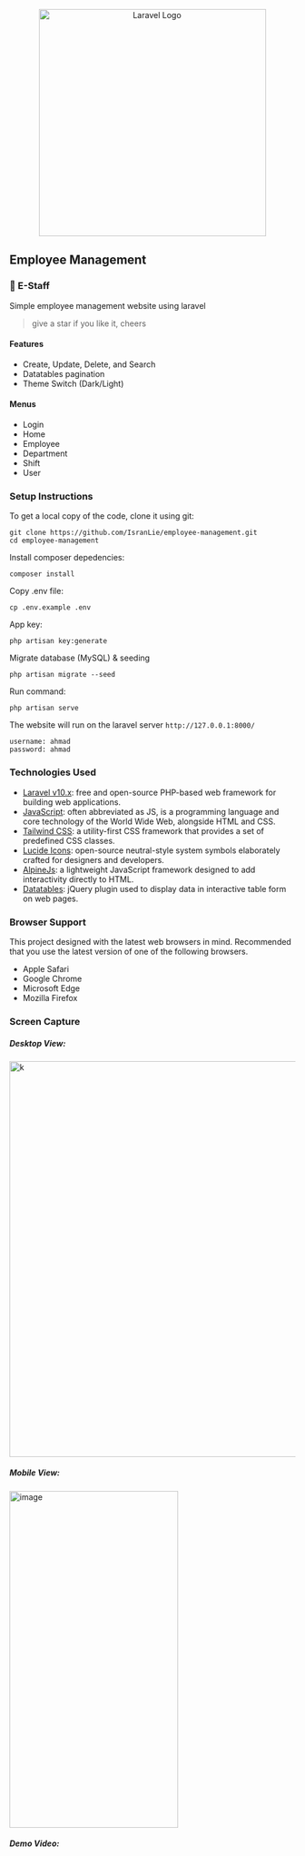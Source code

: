 <p align="center"><a href="https://laravel.com" target="_blank"><img src="https://raw.githubusercontent.com/laravel/art/master/logo-lockup/5%20SVG/2%20CMYK/1%20Full%20Color/laravel-logolockup-cmyk-red.svg" width="400" alt="Laravel Logo"></a></p>

## Employee Management

### 👤 E-Staff

Simple employee management website using laravel

> give a star if you like it, cheers

#### Features

-   Create, Update, Delete, and Search
-   Datatables pagination
-   Theme Switch (Dark/Light)

#### Menus

-   Login
-   Home
-   Employee
-   Department
-   Shift
-   User

### Setup Instructions

To get a local copy of the code, clone it using git:

```
git clone https://github.com/IsranLie/employee-management.git
cd employee-management
```

Install composer depedencies:

```
composer install
```

Copy .env file:

```
cp .env.example .env
```

App key:

```
php artisan key:generate
```

Migrate database (MySQL) & seeding

```
php artisan migrate --seed
```

Run command:

```
php artisan serve
```

The website will run on the laravel server `http://127.0.0.1:8000/`

```
username: ahmad
password: ahmad
```

### Technologies Used

-   [Laravel v10.x](https://laravel.com/): free and open-source PHP-based web framework for building web applications.
-   [JavaScript](https://developer.mozilla.org/en-US/docs/Web/JavaScript): often abbreviated as JS, is a programming language and core technology of the World Wide Web, alongside HTML and CSS.
-   [Tailwind CSS](https://tailwindcss.com/): a utility-first CSS framework that provides a set of predefined CSS classes.
-   [Lucide Icons](https://lucide.dev/): open-source neutral-style system symbols elaborately crafted for designers and developers.
-   [AlpineJs](https://alpinejs.dev/): a lightweight JavaScript framework designed to add interactivity directly to HTML.
-   [Datatables](https://datatables.net/): jQuery plugin used to display data in interactive table form on web pages.

### Browser Support

This project designed with the latest web browsers in mind. Recommended that you use the latest version of one of the following browsers.

-   Apple Safari
-   Google Chrome
-   Microsoft Edge
-   Mozilla Firefox

### Screen Capture

##### Desktop View:
<img width="1756" height="697" alt="k" src="https://github.com/user-attachments/assets/31ab3404-5fa0-4403-93fc-4048625dddbe" />

##### Mobile View:
<img width="297" height="593" alt="image" src="https://github.com/user-attachments/assets/86b88587-9239-4a04-9d14-944d127ca888" />

##### Demo Video:
